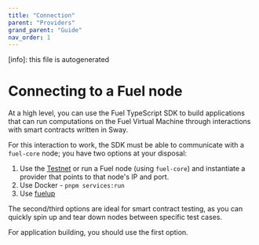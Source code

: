 ```yaml
---
title: "Connection"
parent: "Providers"
grand_parent: "Guide"
nav_order: 1
---
```


[info]: this file is autogenerated

# Connecting to a Fuel node

At a high level, you can use the Fuel TypeScript SDK to build applications that can run computations on the Fuel Virtual Machine through interactions with smart contracts written in Sway.

For this interaction to work, the SDK must be able to communicate with a `fuel-core` node; you have two options at your disposal:

1. Use the [Testnet](../providers/connecting-to-an-external-node.md) or run a Fuel node (using `fuel-core`) and instantiate a provider that points to that node's IP and port.
2. Use Docker - `pnpm services:run`
3. Use [fuelup](https://github.com/FuelLabs/fuelup)

The second/third options are ideal for smart contract testing, as you can quickly spin up and tear down nodes between specific test cases.

For application building, you should use the first option.
